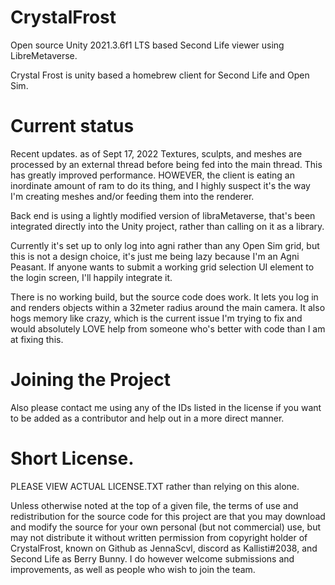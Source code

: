 # CrystalFrost
Open source Unity 2021.3.6f1 LTS based Second Life viewer using LibreMetaverse.

Crystal Frost is unity based a homebrew client for Second Life and Open Sim.

# Current status
Recent updates. as of Sept 17, 2022
Textures, sculpts, and meshes are processed by an external thread before being fed into the main thread. This has greatly improved performance.
HOWEVER, the client is eating an inordinate amount of ram to do its thing, and I highly suspect it's the way I'm creating meshes and/or feeding them into the renderer.

Back end is using a lightly modified version of libraMetaverse, that's been integrated directly into the Unity project, rather than calling on it as a library.

Currently it's set up to only log into agni rather than any Open Sim grid, but this is not a design choice, it's just me being lazy because I'm an Agni Peasant. If anyone wants to submit a working grid selection UI element to the login screen, I'll happily integrate it.

There is no working build, but the source code does work. It lets you log in and renders objects within a 32meter radius around the main camera. It also hogs memory like crazy, which is the current issue I'm trying to fix and would absolutely LOVE help from someone who's better with code than I am at fixing this.

# Joining the Project
Also please contact me using any of the IDs listed in the license if you want to be added as a contributor and help out in a more direct manner.

# Short License.
PLEASE VIEW ACTUAL LICENSE.TXT rather than relying on this alone.

Unless otherwise noted at the top of a given file, the terms of use and redistribution for the source code for this project are that you may download and modify the source for your own personal (but not commercial) use, but may not distribute it without written permission from copyright holder of CrystalFrost, known on Github as JennaScvl, discord as Kallisti#2038, and Second Life as Berry Bunny. I do however welcome submissions and improvements, as well as people who wish to join the team.
